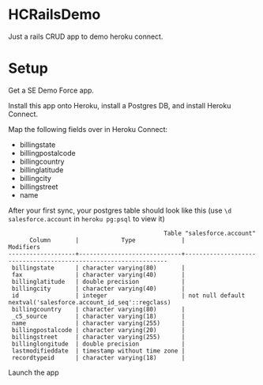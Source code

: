 HCRailsDemo
===========

Just a rails CRUD app to demo heroku connect.

Setup
=====

Get a SE Demo Force app.

Install this app onto Heroku, install a Postgres DB, and install Heroku Connect.

Map the following fields over in Heroku Connect:

 * billingstate 
 * billingpostalcode
 * billingcountry
 * billinglatitude
 * billingcity       
 * billingstreet    
 * name              

After your first sync, your postgres table should look like this (use `\d salesforce.account` in `heroku pg:psql` to view it)

                                                Table "salesforce.account"
          Column       |            Type             |                            Modifiers                            
    -------------------+-----------------------------+-----------------------------------------------------------------
     billingstate      | character varying(80)       | 
     fax               | character varying(40)       | 
     billinglatitude   | double precision            | 
     billingcity       | character varying(40)       | 
     id                | integer                     | not null default nextval('salesforce.account_id_seq'::regclass)
     billingcountry    | character varying(80)       | 
     _c5_source        | character varying(18)       | 
     name              | character varying(255)      | 
     billingpostalcode | character varying(20)       | 
     billingstreet     | character varying(255)      | 
     billinglongitude  | double precision            | 
     lastmodifieddate  | timestamp without time zone | 
     recordtypeid      | character varying(18)       | 

Launch the app

